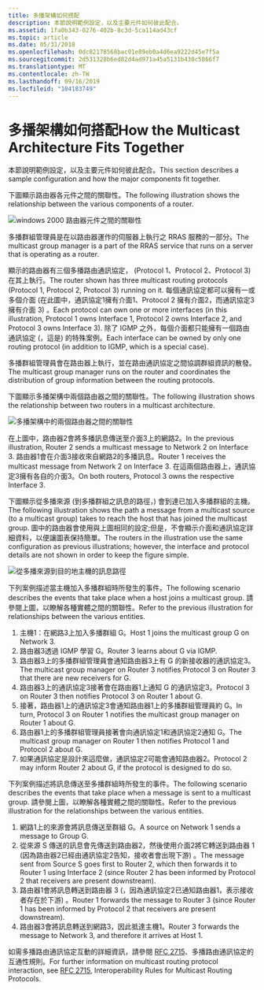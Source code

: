 ```yaml
---
title: 多播架構如何搭配
description: 本節說明範例設定，以及主要元件如何彼此配合。
ms.assetid: 1fa0b343-0276-402b-8c3d-5ca114ad43cf
ms.topic: article
ms.date: 05/31/2018
ms.openlocfilehash: 0dc82178568bac01e89eb0a4d6ea9222d45e7f5a
ms.sourcegitcommit: 2d531328b6ed82d4ad971a45a5131b430c5866f7
ms.translationtype: MT
ms.contentlocale: zh-TW
ms.lasthandoff: 09/16/2019
ms.locfileid: "104183749"
---
```

# <a name="how-the-multicast-architecture-fits-together"></a><span data-ttu-id="4e080-103">多播架構如何搭配</span><span class="sxs-lookup"><span data-stu-id="4e080-103">How the Multicast Architecture Fits Together</span></span>

<span data-ttu-id="4e080-104">本節說明範例設定，以及主要元件如何彼此配合。</span><span class="sxs-lookup"><span data-stu-id="4e080-104">This section describes a sample configuration and how the major components fit together.</span></span>

<span data-ttu-id="4e080-105">下圖顯示路由器各元件之間的關聯性。</span><span class="sxs-lookup"><span data-stu-id="4e080-105">The following illustration shows the relationship between the various components of a router.</span></span>

![windows 2000 路由器元件之間的關聯性](images/mrarch1.png)

<span data-ttu-id="4e080-107">多播群組管理員是在以路由器運作的伺服器上執行之 RRAS 服務的一部分。</span><span class="sxs-lookup"><span data-stu-id="4e080-107">The multicast group manager is a part of the RRAS service that runs on a server that is operating as a router.</span></span>

<span data-ttu-id="4e080-108">顯示的路由器有三個多播路由通訊協定， (Protocol 1、Protocol 2、Protocol 3) 在其上執行。</span><span class="sxs-lookup"><span data-stu-id="4e080-108">The router shown has three multicast routing protocols (Protocol 1, Protocol 2, Protocol 3) running on it.</span></span> <span data-ttu-id="4e080-109">每個通訊協定都可以擁有一或多個介面 (在此圖中，通訊協定1擁有介面1、Protocol 2 擁有介面2，而通訊協定3擁有介面 3) 。</span><span class="sxs-lookup"><span data-stu-id="4e080-109">Each protocol can own one or more interfaces (in this illustration, Protocol 1 owns Interface 1, Protocol 2 owns Interface 2, and Protocol 3 owns Interface 3).</span></span> <span data-ttu-id="4e080-110">除了 IGMP 之外，每個介面都只能擁有一個路由通訊協定 (，這是) 的特殊案例。</span><span class="sxs-lookup"><span data-stu-id="4e080-110">Each interface can be owned by only one routing protocol (in addition to IGMP, which is a special case).</span></span>

<span data-ttu-id="4e080-111">多播群組管理員會在路由器上執行，並在路由通訊協定之間協調群組資訊的散發。</span><span class="sxs-lookup"><span data-stu-id="4e080-111">The multicast group manager runs on the router and coordinates the distribution of group information between the routing protocols.</span></span>

<span data-ttu-id="4e080-112">下圖顯示多播架構中兩個路由器之間的關聯性。</span><span class="sxs-lookup"><span data-stu-id="4e080-112">The following illustration shows the relationship between two routers in a multicast architecture.</span></span>

![多播架構中的兩個路由器之間的關聯性](images/mrarch2.png)

<span data-ttu-id="4e080-114">在上圖中，路由器2會將多播訊息傳送至介面3上的網路2。</span><span class="sxs-lookup"><span data-stu-id="4e080-114">In the previous illustration, Router 2 sends a multicast message to Network 2 on Interface 3.</span></span> <span data-ttu-id="4e080-115">路由器1會在介面3接收來自網路2的多播訊息。</span><span class="sxs-lookup"><span data-stu-id="4e080-115">Router 1 receives the multicast message from Network 2 on Interface 3.</span></span> <span data-ttu-id="4e080-116">在這兩個路由器上，通訊協定3擁有各自的介面3。</span><span class="sxs-lookup"><span data-stu-id="4e080-116">On both routers, Protocol 3 owns the respective Interface 3.</span></span>

<span data-ttu-id="4e080-117">下圖顯示從多播來源 (到多播群組之訊息的路徑，) 會到達已加入多播群組的主機。</span><span class="sxs-lookup"><span data-stu-id="4e080-117">The following illustration shows the path a message from a multicast source (to a multicast group) takes to reach the host that has joined the multicast group.</span></span> <span data-ttu-id="4e080-118">圖中的路由器會使用與上圖相同的設定;但是，不會顯示介面和通訊協定詳細資料，以便讓圖表保持簡單。</span><span class="sxs-lookup"><span data-stu-id="4e080-118">The routers in the illustration use the same configuration as previous illustrations; however, the interface and protocol details are not shown in order to keep the figure simple.</span></span>

![從多播來源到目的地主機的訊息路徑](images/mrarch3.png)

<span data-ttu-id="4e080-120">下列案例描述當主機加入多播群組時所發生的事件。</span><span class="sxs-lookup"><span data-stu-id="4e080-120">The following scenario describes the events that take place when a host joins a multicast group.</span></span> <span data-ttu-id="4e080-121">請參閱上圖，以瞭解各種實體之間的關聯性。</span><span class="sxs-lookup"><span data-stu-id="4e080-121">Refer to the previous illustration for relationships between the various entities.</span></span>

1.  <span data-ttu-id="4e080-122">主機1：在網路3上加入多播群組 G。</span><span class="sxs-lookup"><span data-stu-id="4e080-122">Host 1 joins the multicast group G on Network 3.</span></span>
2.  <span data-ttu-id="4e080-123">路由器3透過 IGMP 學習 G。</span><span class="sxs-lookup"><span data-stu-id="4e080-123">Router 3 learns about G via IGMP.</span></span>
3.  <span data-ttu-id="4e080-124">路由器3上的多播群組管理員會通知路由器3上有 G 的新接收器的通訊協定3。</span><span class="sxs-lookup"><span data-stu-id="4e080-124">The multicast group manager on Router 3 notifies Protocol 3 on Router 3 that there are new receivers for G.</span></span>
4.  <span data-ttu-id="4e080-125">路由器3上的通訊協定3接著會在路由器1上通知 G 的通訊協定3。</span><span class="sxs-lookup"><span data-stu-id="4e080-125">Protocol 3 on Router 3 then notifies Protocol 3 on Router 1 about G.</span></span>
5.  <span data-ttu-id="4e080-126">接著，路由器1上的通訊協定3會通知路由器1上的多播群組管理員約 G。</span><span class="sxs-lookup"><span data-stu-id="4e080-126">In turn, Protocol 3 on Router 1 notifies the multicast group manager on Router 1 about G.</span></span>
6.  <span data-ttu-id="4e080-127">路由器1上的多播群組管理員接著會向通訊協定1和通訊協定2通知 G。</span><span class="sxs-lookup"><span data-stu-id="4e080-127">The multicast group manager on Router 1 then notifies Protocol 1 and Protocol 2 about G.</span></span>
7.  <span data-ttu-id="4e080-128">如果通訊協定是設計來這麼做，通訊協定2可能會通知路由器2。</span><span class="sxs-lookup"><span data-stu-id="4e080-128">Protocol 2 may inform Router 2 about G, if the protocol is designed to do so.</span></span>

<span data-ttu-id="4e080-129">下列案例描述將訊息傳送至多播群組時所發生的事件。</span><span class="sxs-lookup"><span data-stu-id="4e080-129">The following scenario describes the events that take place when a message is sent to a multicast group.</span></span> <span data-ttu-id="4e080-130">請參閱上圖，以瞭解各種實體之間的關聯性。</span><span class="sxs-lookup"><span data-stu-id="4e080-130">Refer to the previous illustration for the relationships between the various entities.</span></span>

1.  <span data-ttu-id="4e080-131">網路1上的來源會將訊息傳送至群組 G。</span><span class="sxs-lookup"><span data-stu-id="4e080-131">A source on Network 1 sends a message to Group G.</span></span>
2.  <span data-ttu-id="4e080-132">從來源 S 傳送的訊息會先傳送到路由器2，然後使用介面2將它轉送到路由器 1 (因為路由器2已經由通訊協定2告知，接收者會出現下游) 。</span><span class="sxs-lookup"><span data-stu-id="4e080-132">The message sent from Source S goes first to Router 2, which then forwards it to Router 1 using Interface 2 (since Router 2 has been informed by Protocol 2 that receivers are present downstream).</span></span>
3.  <span data-ttu-id="4e080-133">路由器1會將訊息轉送到路由器 3 (，因為通訊協定2已通知路由器1，表示接收者存在於下游) 。</span><span class="sxs-lookup"><span data-stu-id="4e080-133">Router 1 forwards the message to Router 3 (since Router 1 has been informed by Protocol 2 that receivers are present downstream).</span></span>
4.  <span data-ttu-id="4e080-134">路由器3會將訊息轉送到網路3，因此抵達主機1。</span><span class="sxs-lookup"><span data-stu-id="4e080-134">Router 3 forwards the message to Network 3, and therefore it arrives at Host 1.</span></span>

<span data-ttu-id="4e080-135">如需多播路由通訊協定互動的詳細資訊，請參閱 [RFC 2715](routing-protocols-request-for-comments.md)、多播路由通訊協定的互通性規則。</span><span class="sxs-lookup"><span data-stu-id="4e080-135">For further information on multicast routing protocol interaction, see [RFC 2715](routing-protocols-request-for-comments.md), Interoperability Rules for Multicast Routing Protocols.</span></span>

 

 





